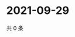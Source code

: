 # 2021-09-29

共 0 条

<!-- BEGIN -->
<!-- 最后更新时间 Wed Sep 29 2021 02:16:53 GMT+0800 (China Standard Time) -->

<!-- END -->
